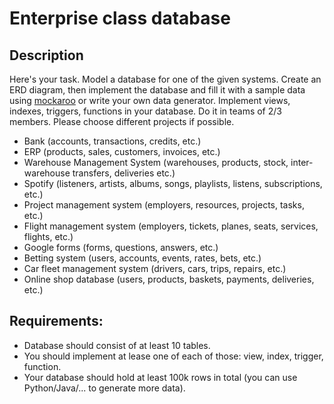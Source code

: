 # Enterprise class database

## Description

Here's your task. Model a database for one of the given systems. Create an ERD diagram, then implement the database and fill it with a sample data using
[mockaroo](https://www.mockaroo.com/) or write your own data generator. Implement views, indexes, triggers, functions in your database. Do it in teams of
2/3 members. Please choose different projects if possible.

*   Bank (accounts, transactions, credits, etc.)
*   ERP (products, sales, customers, invoices, etc.)
*   Warehouse Management System (warehouses, products, stock, inter-warehouse transfers, deliveries etc.)
*   Spotify (listeners, artists, albums, songs, playlists, listens, subscriptions, etc.)
*   Project management system (employers, resources, projects, tasks, etc.)
*   Flight management system (employers, tickets, planes, seats, services, flights, etc.)
*   Google forms (forms, questions, answers, etc.)
*   Betting system (users, accounts, events, rates, bets, etc.)
*   Car fleet management system (drivers, cars, trips, repairs, etc.)
*   Online shop database (users, products, baskets, payments, deliveries, etc.)

## Requirements:

*   Database should consist of at least 10 tables.
*   You should implement at lease one of each of those: view, index, trigger, function.
*   Your database should hold at least 100k rows in total (you can use Python/Java/... to generate more data).
